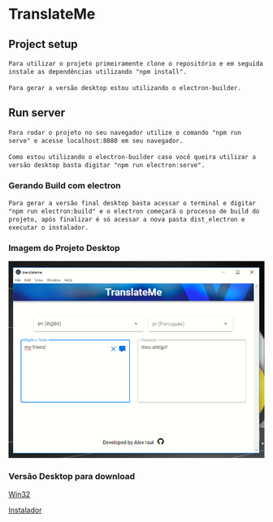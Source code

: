 # TranslateMe

## Project setup
```
Para utilizar o projeto primeiramente clone o repositório e em seguida instale as dependências utilizando "npm install".

Para gerar a versão desktop estou utilizando o electron-builder.

```

## Run server
```
Para rodar o projeto no seu navegador utilize o comando "npm run serve" e acesse localhost:8080 em seu navegador.

Como estou utilizando o electron-builder caso você queira utilizar a versão desktop basta digitar "npm run electron:serve".

```

### Gerando Build com electron
```
Para gerar a versão final desktop basta acessar o terminal e digitar "npm run electron:build" e o electron começará o processo de build do projeto, após finalizar é só acessar a nova pasta dist_electron e executar o instalador.

```
### Imagem do Projeto Desktop

![imgReadme](https://github.com/raultocantins/translateMe/blob/master/src/assets/imgReadme.png)

### Versão Desktop para download

[Win32](https://drive.google.com/drive/folders/1w1IalnpV7l1_dcfSMoV74qBF7chP0iPz?usp=sharing)

[Instalador](https://drive.google.com/file/d/1onOa8PY3Z5nysSQcZidpQgQdx6iDxbg7/view?usp=sharing)
